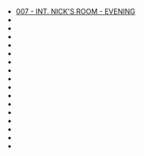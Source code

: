 

* [007 - INT. NICK'S ROOM - EVENING](007-INT.NicksRoom-Evening.md)
* [](043-INT.NicksRoom.md)
* [](049-INT.NicksRoom.md)
* [](055-INT.NicksRoom.md)
* [](057-INT.NicksRoom.md)
* [](080-INT.NicksRoom.md)
* [](086-INT.NicksRoom--088-091-093-096--.md)
* [](088-INT.NicksRoom--CUT--.md)
* [](091-INT.NicksRoom--COMBINEDW086--.md)
* [](093-INT.NicksRoom--COMBINEDW086--.md)
* [](096-INT.NicksRoom--COMBINEDW086--.md)
* [](097-INT.NicksRoom-LATER.md)
* [](099-INT.NicksRoom.md)
* [](102-INT.NicksRoom.md)
* [](104-INT.NicksRoom.md)
* [](106-INT.NicksRoom.md)
* [](129-INT.NicksRoom--FLASHBACK--.md)
